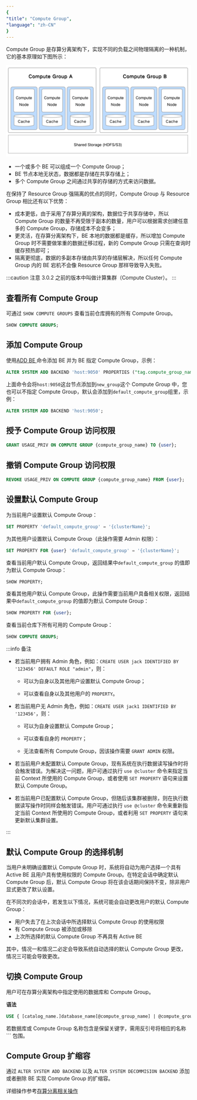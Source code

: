 ```yaml
---
{
"title": "Compute Group",
"language": "zh-CN"
}
---
```


<!--
Licensed to the Apache Software Foundation (ASF) under one
or more contributor license agreements.  See the NOTICE file
distributed with this work for additional information
regarding copyright ownership.  The ASF licenses this file
to you under the Apache License, Version 2.0 (the
"License"); you may not use this file except in compliance
with the License.  You may obtain a copy of the License at

  http://www.apache.org/licenses/LICENSE-2.0

Unless required by applicable law or agreed to in writing,
software distributed under the License is distributed on an
"AS IS" BASIS, WITHOUT WARRANTIES OR CONDITIONS OF ANY
KIND, either express or implied.  See the License for the
specific language governing permissions and limitations
under the License.
-->

Compute Group 是存算分离架构下，实现不同的负载之间物理隔离的一种机制，它的基本原理如下图所示：

![compute_group](/images/compute_group_workload_management.png)

- 一个或多个 BE 可以组成一个 Compute Group；
- BE 节点本地无状态，数据都是存储在共享存储上；
- 多个 Compute Group 之间通过共享的存储的方式来访问数据。

在保持了 Resource Group 强隔离的优点的同时，Compute Group 与 Resource Group 相比还有以下优势：

- 成本更低，由于采用了存算分离的架构，数据位于共享存储中，所以 Compute Group 的数量不再受限于副本的数量，用户可以根据需求创建任意多的 Compute Group，存储成本不会变多；
- 更灵活，在存算分离架构下，BE 本地的数据都是缓存，所以增加 Compute Group 时不需要做笨重的数据迁移过程，新的 Compute Group 只需在查询时缓存预热即可；
- 隔离更彻底，数据的多副本存储由共享的存储层解决，所以任何 Compute Group 内的 BE 宕机不会像 Resource Group 那样导致导入失败。

:::caution 注意
3.0.2 之前的版本中叫做计算集群（Compute Cluster）。
:::

## 查看所有 Compute Group

可通过 `SHOW COMPUTE GROUPS` 查看当前仓库拥有的所有 Compute Group。

```sql
SHOW COMPUTE GROUPS;
```

## 添加 Compute Group

使用[ADD BE ](../../sql-manual/sql-statements/cluster-management/instance-management/ADD-BACKEND.md)命令添加 BE 并为 BE 指定 Compute Group，示例：

```sql
ALTER SYSTEM ADD BACKEND 'host:9050' PROPERTIES ("tag.compute_group_name" = "new_group");
```

上面命令会将`host:9050`这台节点添加到`new_group`这个 Compute Group 中，您也可以不指定 Compute Group，默认会添加到`default_compute_group`组里，示例：

```sql
ALTER SYSTEM ADD BACKEND 'host:9050';
```

## 授予 Compute Group 访问权限

```sql
GRANT USAGE_PRIV ON COMPUTE GROUP {compute_group_name} TO {user};
```

## 撤销 Compute Group 访问权限

```sql
REVOKE USAGE_PRIV ON COMPUTE GROUP {compute_group_name} FROM {user};
```

## 设置默认 Compute Group

为当前用户设置默认 Compute Group：

```sql
SET PROPERTY 'default_compute_group' = '{clusterName}';
```

为其他用户设置默认 Compute Group（此操作需要 Admin 权限）：

```sql
SET PROPERTY FOR {user} 'default_compute_group' = '{clusterName}';
```

查看当前用户默认 Compute Group，返回结果中`default_compute_group` 的值即为默认 Compute Group：

```sql
SHOW PROPERTY;
```

查看其他用户默认 Compute Group，此操作需要当前用户具备相关权限，返回结果中`default_compute_group` 的值即为默认 Compute Group：

```sql
SHOW PROPERTY FOR {user};
```

查看当前仓库下所有可用的 Compute Group：

```sql
SHOW COMPUTE GROUPS;
```

:::info 备注

- 若当前用户拥有 Admin 角色，例如：`CREATE USER jack IDENTIFIED BY '123456' DEFAULT ROLE "admin"`，则：
    
    - 可以为自身以及其他用户设置默认 Compute Group；
    
    - 可以查看自身以及其他用户的 `PROPERTY`。

- 若当前用户无 Admin 角色，例如：`CREATE USER jack1 IDENTIFIED BY '123456'`，则：

    - 可以为自身设置默认 Compute Group；

    - 可以查看自身的 `PROPERTY`；

    - 无法查看所有 Compute Group，因该操作需要 `GRANT ADMIN` 权限。

- 若当前用户未配置默认 Compute Group，现有系统在执行数据读写操作时将会触发错误。为解决这一问题，用户可通过执行 `use @cluster` 命令来指定当前 Context 所使用的 Compute Group，或者使用 `SET PROPERTY` 语句来设置默认 Compute Group。

- 若当前用户已配置默认 Compute Group，但随后该集群被删除，则在执行数据读写操作时同样会触发错误。用户可通过执行 `use @cluster` 命令来重新指定当前 Context 所使用的 Compute Group，或者利用 `SET PROPERTY` 语句来更新默认集群设置。

:::

## 默认 Compute Group 的选择机制

当用户未明确设置默认 Compute Group 时，系统将自动为用户选择一个具有 Active BE 且用户具有使用权限的 Compute Group。在特定会话中确定默认 Compute Group 后，默认 Compute Group 将在该会话期间保持不变，除非用户显式更改了默认设置。

在不同次的会话中，若发生以下情况，系统可能会自动更改用户的默认 Compute Group：

- 用户失去了在上次会话中所选择默认 Compute Group 的使用权限
- 有 Compute Group 被添加或移除
- 上次所选择的默认 Compute Group 不再具有 Active BE

其中，情况一和情况二必定会导致系统自动选择的默认 Compute Group 更改，情况三可能会导致更改。

## 切换 Compute Group

用户可在存算分离架构中指定使用的数据库和 Compute Group。

**语法**

```sql
USE { [catalog_name.]database_name[@compute_group_name] | @compute_group_name }
```

若数据库或 Compute Group 名称包含是保留关键字，需用反引号将相应的名称 ``` 包围。

## Compute Group 扩缩容

通过 `ALTER SYSTEM ADD BACKEND` 以及 `ALTER SYSTEM DECOMMISION BACKEND` 添加或者删除 BE 实现 Compute Group 的扩缩容。


详细操作参考[存算分离相关操作](../../compute-storage-decoupled/overview.md)
